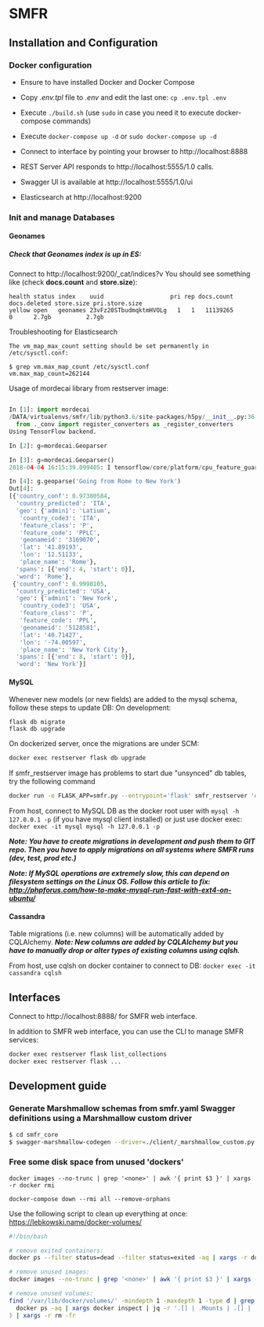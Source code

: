 # SMFR

## Installation and Configuration

### Docker configuration

- Ensure to have installed Docker and Docker Compose
- Copy _.env.tpl_ file to _.env_ and edit the last one: `cp .env.tpl .env`
- Execute `./build.sh` (use `sudo` in case you need it to execute docker-compose commands)
- Execute `docker-compose up -d` or `sudo docker-compose up -d`

- Connect to interface by pointing your browser to http://localhost:8888
- REST Server API responds to http://localhost:5555/1.0 calls.
- Swagger UI is available at http://localhost:5555/1.0/ui
- Elasticsearch at http://localhost:9200

### Init and manage Databases

#### Geonames

##### Check that Geonames index is up in ES:
Connect to http://localhost:9200/_cat/indices?v
You should see something like (check __docs.count__ and __store.size__):

```
health status index    uuid                   pri rep docs.count docs.deleted store.size pri.store.size
yellow open   geonames 23vFz20STbudmqktmHVOLg   1   1   11139265            0      2.7gb          2.7gb
```

Troubleshooting for Elasticsearch

```
The vm_map_max_count setting should be set permanently in /etc/sysctl.conf:

$ grep vm.max_map_count /etc/sysctl.conf
vm.max_map_count=262144
```

Usage of mordecai library from restserver image:

```python

In [1]: import mordecai
/DATA/virtualenvs/smfr/lib/python3.6/site-packages/h5py/__init__.py:36: FutureWarning: Conversion of the second argument of issubdtype from `float` to `np.floating` is deprecated. In future, it will be treated as `np.float64 == np.dtype(float).type`.
  from ._conv import register_converters as _register_converters
Using TensorFlow backend.

In [2]: g=mordecai.Geoparser

In [3]: g=mordecai.Geoparser()
2018-04-04 16:15:39.099405: I tensorflow/core/platform/cpu_feature_guard.cc:140] Your CPU supports instructions that this TensorFlow binary was not compiled to use: AVX2

In [4]: g.geoparse('Going from Rome to New York')
Out[4]:
[{'country_conf': 0.97380584,
  'country_predicted': 'ITA',
  'geo': {'admin1': 'Latium',
   'country_code3': 'ITA',
   'feature_class': 'P',
   'feature_code': 'PPLC',
   'geonameid': '3169070',
   'lat': '41.89193',
   'lon': '12.51133',
   'place_name': 'Rome'},
  'spans': [{'end': 4, 'start': 0}],
  'word': 'Rome'},
 {'country_conf': 0.9998105,
  'country_predicted': 'USA',
  'geo': {'admin1': 'New York',
   'country_code3': 'USA',
   'feature_class': 'P',
   'feature_code': 'PPL',
   'geonameid': '5128581',
   'lat': '40.71427',
   'lon': '-74.00597',
   'place_name': 'New York City'},
  'spans': [{'end': 8, 'start': 0}],
  'word': 'New York'}]

```


#### MySQL

Whenever new models (or new fields) are added to the mysql schema, follow these steps to update DB:
On development:

```
flask db migrate
flask db upgrade
```

On dockerized server, once the migrations are under SCM:

```bash
docker exec restserver flask db upgrade
```

If smfr_restserver image has problems to start due "unsynced" db tables, try the following command

```bash
docker run -e FLASK_APP=smfr.py --entrypoint='flask' smfr_restserver 'db upgrade'
```

From host, connect to MySQL DB as the docker root user with `mysql -h 127.0.0.1 -p` (if you have mysql client installed) or just use docker exec:
`docker exec -it mysql mysql -h 127.0.0.1 -p`

**_Note: You have to create migrations in development and push them to GIT repo. Then you have to apply migrations on all systems where SMFR runs (dev, test, prod etc.)_**

**_Note: If MySQL operations are extremely slow, this can depend on filesystem settings on the Linux OS. Follow this article to fix: http://phpforus.com/how-to-make-mysql-run-fast-with-ext4-on-ubuntu/_**



#### Cassandra

Table migrations (i.e. new columns) will be automatically added by CQLAlchemy.
**_Note: New columns are added by CQLAlchemy but you have to manually drop or alter types of existing columns using cqlsh._**

From host, use cqlsh on docker container to connect to DB: `docker exec -it cassandra cqlsh`


## Interfaces

Connect to http://localhost:8888/ for SMFR web interface.

In addition to SMFR web interface, you can use the CLI to manage SMFR services:

```bash
docker exec restserver flask list_collections
docker exec restserver flask ...
```


## Development guide

### Generate Marshmallow schemas from smfr.yaml Swagger definitions using a Marshmallow custom driver

```bash
$ cd smfr_core
$ swagger-marshmallow-codegen --driver=./client/_marshmallow_custom.py:CustomDriver swagger/smfr.yaml > ./client/marshmallow.py
```

### Free some disk space from unused 'dockers'
```
docker images --no-trunc | grep '<none>' | awk '{ print $3 }' | xargs -r docker rmi
```

```
docker-compose down --rmi all --remove-orphans
```

Use the following script to clean up everything at once: https://lebkowski.name/docker-volumes/

```bash
#!/bin/bash

# remove exited containers:
docker ps --filter status=dead --filter status=exited -aq | xargs -r docker rm -v

# remove unused images:
docker images --no-trunc | grep '<none>' | awk '{ print $3 }' | xargs -r docker rmi

# remove unused volumes:
find '/var/lib/docker/volumes/' -mindepth 1 -maxdepth 1 -type d | grep -vFf <(
  docker ps -aq | xargs docker inspect | jq -r '.[] | .Mounts | .[] | .Name | select(.)'
) | xargs -r rm -fr
```
